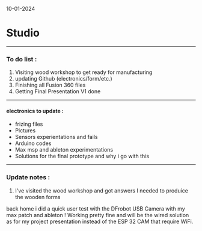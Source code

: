 10-01-2024
# Studio
---
### To do list :
1. Visiting wood workshop to get ready for manufacturing
2. updating Github (electronics/form/etc.)
3. Finishing all Fusion 360 files
4. Getting Final Presentation V1 done

---

#### electronics to update : 
- frizing files
- Pictures
- Sensors experientations and fails
- Arduino codes
- Max msp and ableton experimentations
- Solutions for the final prototype and why i go with this

---

### Update notes : 

1. I've visited the wood workshop and got answers I needed to produice the wooden forms

back home i did a quick user test with the DFrobot USB Camera with my max patch and ableton ! 
Working pretty fine and will be the wired solution as for my project presentation instead of the ESP 32 CAM that require WiFi.